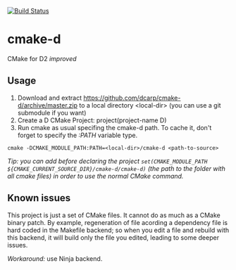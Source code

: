 [![Build Status](https://github.com/kassane/cmake-d/workflows/CI/badge.svg)](https://github.com/kassane/cmake-d/actions?workflow=CI)

cmake-d
=======

CMake for D2 *improved*

Usage
-----

1. Download and extract https://github.com/dcarp/cmake-d/archive/master.zip to a local directory \<local-dir\> (you can use a git submodule if you want)
2. Create a D CMake Project: project(project-name D)
3. Run cmake as usual specifing the cmake-d path. To cache it, don't forget to specify the *:PATH* variable type.<br/>
```
cmake -DCMAKE_MODULE_PATH:PATH=<local-dir>/cmake-d <path-to-source>
```

*Tip: you can add before declaring the project `set(CMAKE_MODULE_PATH ${CMAKE_CURRENT_SOURCE_DIR}/cmake-d/cmake-d)` (the path to the folder with all cmake files) in order to use the normal CMake command.*

Known issues
------------

This project is just a set of CMake files. It cannot do as much as a CMake binary patch. By example, regeneration of file acording a dependency file is hard coded in the Makefile backend; so when you edit a file and rebuild with this backend, it will build only the file you edited, leading to some deeper issues.

*Workaround:* use Ninja backend.
